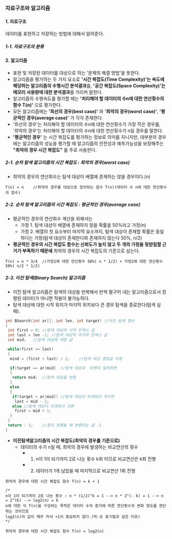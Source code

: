 ### 자료구조와 알고리즘

#### 1. 자료구조
데이터를 표현하고 저장하는 방법에 대해서 알려준다.

##### 1-1. 자료구조의 분류



#### 2. 알고리즘
* 표현 및 저장된 데이터를 대상으로 하는 '문제의 해결 방법'을 뜻한다.
* 알고리즘을 평가하는 두 가지 요소로 **'시간 복잡도(Time Complexity)'는 속도에 해당하는 알고리즘의 수행시간 분석결과**를, **'공간 복잡도(Space Complexity)'는 메모리 사용량에 대한 분석결과**를 가리켜 말한다.
* 알고리즘의 수행속도를 평가할 때는 **'처리해야 할 데이터의 수n에 대한 연산횟수의 함수 T(n)'** 으로 평가한다.
* 모든 알고리즘에는 **'최선의 경우(best case)'** 와 **'최악의 경우(worst case)'**, **'평균적인 경우(average case)'** 가 각각 존재한다.
* '최선의 경우'는 처리해야 할 데이터의 수n에 대한 연산횟수가 가장 작은 경우를, '최악의 경우'는 처리해야 할 데이터의 수n에 대한 연산횟수가 n일 경우를 말한다.
* **'평균적인 경우'** 는 시간 복잡도를 평가하는 정보로 의미를 지니지만, 대부분의 경우에는 알고리즘의 성능을 평가할 때 알고리즘의 안전성과 예측가능성을 보장해주는 **"최악의 경우 시간 복잡도"** 를 주로 사용한다.

##### 2-1. 순차 탐색 알고리즘의 시간 복잡도 : 최악의 경우(worst case)
* 최악의 경우의 연산회수는 탐색 대상이 배열에 존재하는 않을 경우이다.(n)
```
T(n) = n	//최악의 경우를 대상으로 정의하는 함수 T(n)(데이터 수 n에 대한 연산횟수의 함수)
```

##### 2-2. 순차 탐색 알고리즘의 시간 복잡도 : 평균적인 경우(average case)
* 평균적인 경우의 연산회수 계산을 위해서는 
  * 가정 1. 탐색 대상이 배열에 존재하지 않을 확률을 50%라고 가정(n)
  * 가정 2. 배열의 첫 요소부터 마지막 요소까지, 탐색 대상이 존재할 확률은 동일하다는 가정(탐색 대상이 존재한다와 존재하지 않는다 50%, n/2)
* **평균적인 경우의 시간 복잡도 함수는 신뢰도가 높지 않고 두 개의 가정을 뒷받침할 근거가 부족하기 때문에** 최악의 경우의 시간 복잡도의 기준으로 삼는다. 

```
T(n) = n * 3/4 	//가정1에 대한 연산횟수 50%( n * 1/2) + 가정2에 대한 연산횟수 50%( n/2 * 1/2)
```

##### 2-3. 이진 탐색(Binary Search) 알고리즘
* 이진 탐색 알고리즘은 탐색의 대상을 반복해서 반씩 떨구어 내는 알고리즘으로서 정렬된 데이터가 아니면 적용이 불가능하다.
* 탐색 대상에 대한 시작 위치가 마지막 위치보다 큰 경우 탐색을 종료한다(탐색 실패).

```cpp
int BSearch(int ar[], int len, int target) //이진 탐색 함수
{
 int first = 0;	//탐색 대상의 시작 인덱스 값
 int last = len -1;	//탐색 대상의 마지막 인덱스 값
 int mid;	//탐색 대상에 대한 값

 while(first <= last)
 {
  mind = (first + last) / 2;	//탐색 대상 중앙값 지정

  if(target == ar[mid]	//탐색 대상과  타켓이 일치하면
  {
   return mid;	//탐색 대상을 반환
  }
  else
  {
   if(target < ar[mid])	//탐색 대상이 타겟보다 작으면 
    last = mid - 1;
   else	//탐색 대상이 타겟보다 크면
    first = mid + 1;
  }
 }
 return - 1;	//찾지 못했을 때 반환되는 값 -1
}
```

* **이진탐색알고리즘의 시간 복잡도(최악의 경우를 기준으로)**
  * 데이터의 수가 n일 때, 최악의 경우에 발생하는 비교연산의 횟수
    * 1. n이 1이 되기까지 2로 나눈 횟수 k회 이므로 비교연산은 k회 진행 
    * 2. 데이터가 1개 남았을 때 마지막으로 비교연산 1회 진행

```
최악의 경우에 대한 시간 복잡도 함수 T(n) = k + 1

/*
n이 1이 되기까지 2로 나눈 횟수 : n * (1/2)^k = 1 --> n * 2^(- k) = 1 --> n = 2^(k) --> log2(n) = k
n에 대한 식 T(n)을 구성하는 목적은 데이터 수의 증가에 따른 연산횟수의 변화 정도를 판단하는 것이므로 
log2(n)의 값이 매우 커서 +1이 중요하지 않다.(빅-오 표기법과 같은 이유)
*/

최악의 경우에 대한 시간 복잡도 함수 T(n) = log2(n)
```










